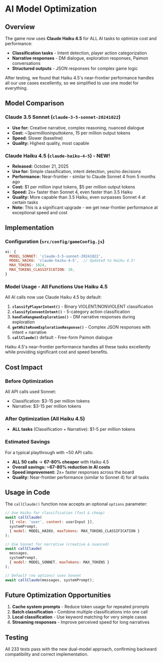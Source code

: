 # AI Model Optimization

## Overview

The game now uses **Claude Haiku 4.5** for ALL AI tasks to optimize cost and performance:

- **Classification tasks** - Intent detection, player action categorization
- **Narrative responses** - DM dialogue, exploration responses, Paimon conversations
- **Structured outputs** - JSON responses for complex game logic

After testing, we found that Haiku 4.5's near-frontier performance handles all our use cases excellently, so we simplified to use one model for everything.

## Model Comparison

### Claude 3.5 Sonnet (`claude-3-5-sonnet-20241022`)

- **Use for:** Creative narrative, complex reasoning, nuanced dialogue
- **Cost:** ~$3 per million input tokens, ~$15 per million output tokens
- **Speed:** Slower (baseline)
- **Quality:** Highest quality, most capable

### Claude Haiku 4.5 (`claude-haiku-4-5`) - **NEW!**

- **Released:** October 21, 2025
- **Use for:** Simple classification, intent detection, yes/no decisions
- **Performance:** Near-frontier - similar to Claude Sonnet 4 from 5 months ago
- **Cost:** $1 per million input tokens, $5 per million output tokens
- **Speed:** 2x+ faster than Sonnet 4, even faster than 3.5 Haiku
- **Quality:** More capable than 3.5 Haiku, even surpasses Sonnet 4 at certain tasks
- **Note:** This is a significant upgrade - we get near-frontier performance at exceptional speed and cost

## Implementation

### Configuration (`src/config/gameConfig.js`)

```javascript
ai: {
  MODEL_SONNET: 'claude-3-5-sonnet-20241022',
  MODEL_HAIKU: 'claude-haiku-4-5',  // Updated to Haiku 4.5!
  MAX_TOKENS: 1024,
  MAX_TOKENS_CLASSIFICATION: 10,
}
```

### Model Usage - All Functions Use Haiku 4.5

All AI calls now use Claude Haiku 4.5 by default:

1. **`classifyPlayerIntent()`** - Binary VIOLENT/NONVIOLENT classification
2. **`classifyConventIntent()`** - 5-category action classification
3. **`handleHangmanExploration()`** - DM narrative responses during exploration
4. **`getWhiteRoomExplorationResponse()`** - Complex JSON responses with intent + narrative
5. **`callClaude()`** default - Free-form Paimon dialogue

Haiku 4.5's near-frontier performance handles all these tasks excellently while providing significant cost and speed benefits.

## Cost Impact

### Before Optimization
All API calls used Sonnet:
- Classification: $3-15 per million tokens
- Narrative: $3-15 per million tokens

### After Optimization (All Haiku 4.5)

- **ALL tasks** (Classification + Narrative): $1-5 per million tokens

### Estimated Savings

For a typical playthrough with ~50 API calls:

- **ALL 50 calls** → **67-80% cheaper** with Haiku 4.5
- **Overall savings: ~67-80% reduction in AI costs**
- **Speed improvement:** 2x+ faster responses across the board
- **Quality:** Near-frontier performance (similar to Sonnet 4) for all tasks

## Usage in Code

The `callClaude()` function now accepts an optional `options` parameter:

```javascript
// Use Haiku for classification (fast & cheap)
await callClaude(
  [{ role: 'user', content: userInput }],
  systemPrompt,
  { model: MODEL_HAIKU, maxTokens: MAX_TOKENS_CLASSIFICATION }
);

// Use Sonnet for narrative (creative & nuanced)
await callClaude(
  messages,
  systemPrompt,
  { model: MODEL_SONNET, maxTokens: MAX_TOKENS }
);

// Default (no options) uses Sonnet
await callClaude(messages, systemPrompt);
```

## Future Optimization Opportunities

1. **Cache system prompts** - Reduce token usage for repeated prompts
2. **Batch classification** - Combine multiple classifications into one call
3. **Local classification** - Use keyword matching for very simple cases
4. **Streaming responses** - Improve perceived speed for long narratives

## Testing

All 233 tests pass with the new dual-model approach, confirming backward compatibility and correct implementation.
